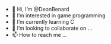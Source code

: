- 👋 Hi, I’m @DeonBenard
- 👀 I’m interested in game programming
- 🌱 I’m currently learning C
- 💞️ I’m looking to collaborate on ...
- 📫 How to reach me ...

<!---
DeonBenard/DeonBenard is a ✨ special ✨ repository because its `README.md` (this file) appears on your GitHub profile.
You can click the Preview link to take a look at your changes.
--->
